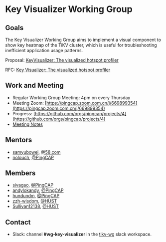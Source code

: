 # Key Visualizer Working Group

## Goals

The Key Visualizer Working Group aims to implement a visual component to show key heatmap of the TiKV cluster, which is useful for troubleshooting inefficient application usage patterns.

Proposal: [KeyVisualizer: The visualized hotspot profiler](https://github.com/pingcap/community/issues/88)

RFC: [Key Visualizer: The visualized hotspot profiler](https://github.com/tikv/rfcs/pull/36)

## Work and Meeting

* Regular Working Group Meeting: 4pm on every Thursday
* Meeting Zoom: [https://pingcap.zoom.com.cn/j/669899354](https://pingcap.zoom.com.cn/j/669899354)
* Progress: [https://github.com/orgs/pingcap/projects/4](https://github.com/orgs/pingcap/projects/4)
* [Meeting Notes](https://docs.google.com/document/d/1EoigdAtZ0tWO0-lpS6FhC454BM4LVypxAdxrOx1VLEU)

## Mentors

* [samyubowei](https://github.com/samyubowei), [@58.com](www.58.com)
* [nolouch](https://github.com/nolouch), [@PingCAP](https://github.com/pingcap)

## Members

* [sivagao](https://github.com/sivagao), [@PingCAP](https://github.com/pingcap)
* [andylokandy](https://github.com/andylokandy), [@PingCAP](https://github.com/pingcap)
* [hundundm](https://github.com/hundundm), [@PingCAP](https://github.com/pingcap)
* [zzh-wisdom](https://github.com/zzh-wisdom), [@HUST](http://www.hust.edu.cn/)
* [Sullivan12138](https://github.com/Sullivan12138), [@HUST](http://www.hust.edu.cn/)

## Contact

* Slack: channel **#wg-key-visualizer** in the
  [tikv-wg](tikv-wg.slack.com) slack workspace.
